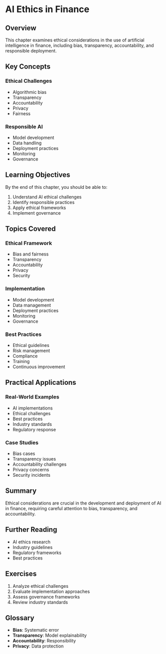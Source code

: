 # AI Ethics in Finance

## Overview

This chapter examines ethical considerations in the use of artificial intelligence in finance, including bias, transparency, accountability, and responsible deployment.

## Key Concepts

### Ethical Challenges
- Algorithmic bias
- Transparency
- Accountability
- Privacy
- Fairness

### Responsible AI
- Model development
- Data handling
- Deployment practices
- Monitoring
- Governance

## Learning Objectives

By the end of this chapter, you should be able to:
1. Understand AI ethical challenges
2. Identify responsible practices
3. Apply ethical frameworks
4. Implement governance

## Topics Covered

### Ethical Framework
- Bias and fairness
- Transparency
- Accountability
- Privacy
- Security

### Implementation
- Model development
- Data management
- Deployment practices
- Monitoring
- Governance

### Best Practices
- Ethical guidelines
- Risk management
- Compliance
- Training
- Continuous improvement

## Practical Applications

### Real-World Examples
- AI implementations
- Ethical challenges
- Best practices
- Industry standards
- Regulatory response

### Case Studies
- Bias cases
- Transparency issues
- Accountability challenges
- Privacy concerns
- Security incidents

## Summary

Ethical considerations are crucial in the development and deployment of AI in finance, requiring careful attention to bias, transparency, and accountability.

## Further Reading

- AI ethics research
- Industry guidelines
- Regulatory frameworks
- Best practices

## Exercises

1. Analyze ethical challenges
2. Evaluate implementation approaches
3. Assess governance frameworks
4. Review industry standards

## Glossary

- **Bias**: Systematic error
- **Transparency**: Model explainability
- **Accountability**: Responsibility
- **Privacy**: Data protection 